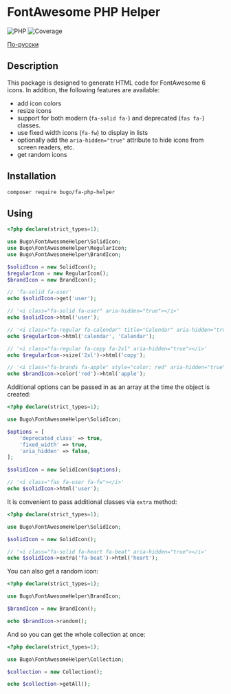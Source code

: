 # FontAwesome PHP Helper

![PHP](https://img.shields.io/badge/PHP-^8.0-blue.svg?style=flat)
![Coverage](https://badgen.net/coveralls/c/github/dragomano/fa-php-helper/main)

[По-русски](README.ru.md)

## Description

This package is designed to generate HTML code for FontAwesome 6 icons. In addition, the following features are available:

- add icon colors
- resize icons
- support for both modern (`fa-solid fa-`) and deprecated (`fas fa-`) classes.
- use fixed width icons (`fa-fw`) to display in lists
- optionally add the `aria-hidden="true"` attribute to hide icons from screen readers, etc.
- get random icons

## Installation

```bash
composer require bugo/fa-php-helper
```

## Using

```php
<?php declare(strict_types=1);

use Bugo\FontAwesomeHelper\SolidIcon;
use Bugo\FontAwesomeHelper\RegularIcon;
use Bugo\FontAwesomeHelper\BrandIcon;

$solidIcon = new SolidIcon();
$regularIcon = new RegularIcon();
$brandIcon = new BrandIcon();

// 'fa-solid fa-user'
echo $solidIcon->get('user');

// '<i class="fa-solid fa-user" aria-hidden="true"></i>'
echo $solidIcon->html('user');

// '<i class="fa-regular fa-calendar" title="Calendar" aria-hidden="true"></i>
echo $regularIcon->html('calendar', 'Calendar');

// '<i class="fa-regular fa-copy fa-2xl" aria-hidden="true"></i>'
echo $regularIcon->size('2xl')->html('copy');

// '<i class="fa-brands fa-apple" style="color: red" aria-hidden="true"></i>'
echo $brandIcon->color('red')->html('apple');
```

Additional options can be passed in as an array at the time the object is created:

```php
<?php declare(strict_types=1);

use Bugo\FontAwesomeHelper\SolidIcon;

$options = [
    'deprecated_class' => true,
    'fixed_width' => true,
    'aria_hidden' => false,
];

$solidIcon = new SolidIcon($options);

// '<i class="fas fa-user fa-fw"></i>'
echo $solidIcon->html('user');
```

It is convenient to pass additional classes via `extra` method:

```php
<?php declare(strict_types=1);

use Bugo\FontAwesomeHelper\SolidIcon;

$solidIcon = new SolidIcon();

// '<i class="fa-solid fa-heart fa-beat" aria-hidden="true"></i>'
echo $solidIcon->extra('fa-beat')->html('heart');
```

You can also get a random icon:

```php
<?php declare(strict_types=1);

use Bugo\FontAwesomeHelper\BrandIcon;

$brandIcon = new BrandIcon();

echo $brandIcon->random();
```

And so you can get the whole collection at once:

```php
<?php declare(strict_types=1);

use Bugo\FontAwesomeHelper\Collection;

$collection = new Collection();

echo $collection->getAll();
```
